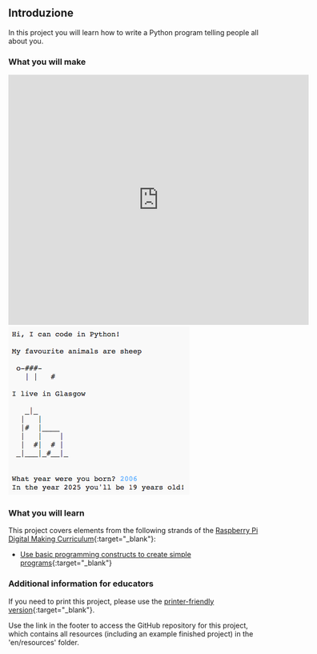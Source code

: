 ## Introduzione

In this project you will learn how to write a Python program telling people all about you.

### What you will make

<div class="trinket">
  <iframe src="https://trinket.io/embed/python/a1f663ae0d?outputOnly=true&start=result" width="600" height="500" frameborder="0" marginwidth="0" marginheight="0" allowfullscreen>
  </iframe>
  <img src="images/me-final.png">
</div>

### What you will learn

This project covers elements from the following strands of the [Raspberry Pi Digital Making Curriculum](http://rpf.io/curriculum){:target="_blank"}:

+ [Use basic programming constructs to create simple programs](https://www.raspberrypi.org/curriculum/programming/creator){:target="_blank"}

### Additional information for educators

If you need to print this project, please use the [printer-friendly version](https://projects.raspberrypi.org/en/projects/about-me/print){:target="_blank"}.

Use the link in the footer to access the GitHub repository for this project, which contains all resources (including an example finished project) in the 'en/resources' folder.